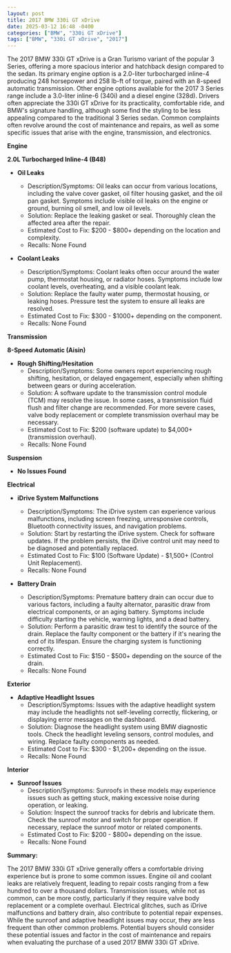 ```yaml
---
layout: post
title: 2017 BMW 330i GT xDrive
date: 2025-03-12 16:48 -0400
categories: ["BMW", "330i GT xDrive"]
tags: ["BMW", "330i GT xDrive", "2017"]
---
```

The 2017 BMW 330i GT xDrive is a Gran Turismo variant of the popular 3 Series, offering a more spacious interior and hatchback design compared to the sedan. Its primary engine option is a 2.0-liter turbocharged inline-4 producing 248 horsepower and 258 lb-ft of torque, paired with an 8-speed automatic transmission. Other engine options available for the 2017 3 Series range include a 3.0-liter inline-6 (340i) and a diesel engine (328d). Drivers often appreciate the 330i GT xDrive for its practicality, comfortable ride, and BMW's signature handling, although some find the styling to be less appealing compared to the traditional 3 Series sedan. Common complaints often revolve around the cost of maintenance and repairs, as well as some specific issues that arise with the engine, transmission, and electronics.

**Engine**

**2.0L Turbocharged Inline-4 (B48)**

*   **Oil Leaks**
    *   Description/Symptoms: Oil leaks can occur from various locations, including the valve cover gasket, oil filter housing gasket, and the oil pan gasket. Symptoms include visible oil leaks on the engine or ground, burning oil smell, and low oil levels.
    *   Solution: Replace the leaking gasket or seal. Thoroughly clean the affected area after the repair.
    *   Estimated Cost to Fix: $200 - $800+ depending on the location and complexity.
    * Recalls: None Found

*   **Coolant Leaks**
    *   Description/Symptoms: Coolant leaks often occur around the water pump, thermostat housing, or radiator hoses. Symptoms include low coolant levels, overheating, and a visible coolant leak.
    *   Solution: Replace the faulty water pump, thermostat housing, or leaking hoses. Pressure test the system to ensure all leaks are resolved.
    *   Estimated Cost to Fix: $300 - $1000+ depending on the component.
    * Recalls: None Found

**Transmission**

**8-Speed Automatic (Aisin)**

*   **Rough Shifting/Hesitation**
    *   Description/Symptoms: Some owners report experiencing rough shifting, hesitation, or delayed engagement, especially when shifting between gears or during acceleration.
    *   Solution: A software update to the transmission control module (TCM) may resolve the issue. In some cases, a transmission fluid flush and filter change are recommended. For more severe cases, valve body replacement or complete transmission overhaul may be necessary.
    *   Estimated Cost to Fix: $200 (software update) to $4,000+ (transmission overhaul).
    * Recalls: None Found

**Suspension**

*   **No Issues Found**

**Electrical**

*   **iDrive System Malfunctions**
    *   Description/Symptoms: The iDrive system can experience various malfunctions, including screen freezing, unresponsive controls, Bluetooth connectivity issues, and navigation problems.
    *   Solution: Start by restarting the iDrive system. Check for software updates. If the problem persists, the iDrive control unit may need to be diagnosed and potentially replaced.
    *   Estimated Cost to Fix: $100 (Software Update) - $1,500+ (Control Unit Replacement).
    * Recalls: None Found

*   **Battery Drain**
    *   Description/Symptoms: Premature battery drain can occur due to various factors, including a faulty alternator, parasitic draw from electrical components, or an aging battery. Symptoms include difficulty starting the vehicle, warning lights, and a dead battery.
    *   Solution: Perform a parasitic draw test to identify the source of the drain. Replace the faulty component or the battery if it's nearing the end of its lifespan. Ensure the charging system is functioning correctly.
    *   Estimated Cost to Fix: $150 - $500+ depending on the source of the drain.
    * Recalls: None Found

**Exterior**

*   **Adaptive Headlight Issues**
    *   Description/Symptoms: Issues with the adaptive headlight system may include the headlights not self-leveling correctly, flickering, or displaying error messages on the dashboard.
    *   Solution: Diagnose the headlight system using BMW diagnostic tools. Check the headlight leveling sensors, control modules, and wiring. Replace faulty components as needed.
    *   Estimated Cost to Fix: $300 - $1,200+ depending on the issue.
    * Recalls: None Found

**Interior**

*   **Sunroof Issues**
    *   Description/Symptoms: Sunroofs in these models may experience issues such as getting stuck, making excessive noise during operation, or leaking.
    *   Solution: Inspect the sunroof tracks for debris and lubricate them. Check the sunroof motor and switch for proper operation. If necessary, replace the sunroof motor or related components.
    *   Estimated Cost to Fix: $200 - $800+ depending on the issue.
    * Recalls: None Found

**Summary:**

The 2017 BMW 330i GT xDrive generally offers a comfortable driving experience but is prone to some common issues. Engine oil and coolant leaks are relatively frequent, leading to repair costs ranging from a few hundred to over a thousand dollars. Transmission issues, while not as common, can be more costly, particularly if they require valve body replacement or a complete overhaul. Electrical glitches, such as iDrive malfunctions and battery drain, also contribute to potential repair expenses. While the sunroof and adaptive headlight issues may occur, they are less frequent than other common problems. Potential buyers should consider these potential issues and factor in the cost of maintenance and repairs when evaluating the purchase of a used 2017 BMW 330i GT xDrive.

